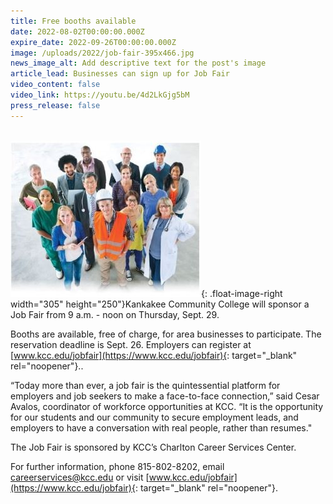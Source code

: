 ```yaml
---
title: Free booths available
date: 2022-08-02T00:00:00.000Z
expire_date: 2022-09-26T00:00:00.000Z
image: /uploads/2022/job-fair-395x466.jpg
news_image_alt: Add descriptive text for the post's image
article_lead: Businesses can sign up for Job Fair
video_content: false
video_link: https://youtu.be/4d2LkGjg5bM
press_release: false
---
```

<br>![](/uploads/2022/job-fair-250x305.jpg){: .float-image-right width="305" height="250"}Kankakee Community College will sponsor a Job Fair from 9 a.m. - noon on Thursday, Sept. 29.&nbsp;

Booths are available, free of charge, for area businesses to participate. The reservation deadline is Sept. 26. Employers can register at [www.kcc.edu/jobfair](https://www.kcc.edu/jobfair){: target="_blank" rel="noopener"}..

“Today more than ever, a job fair is the quintessential platform for employers and job seekers to make a face-to-face connection,” said Cesar Avalos, coordinator of workforce opportunities at KCC. “It is the opportunity for our students and our community to secure employment leads, and employers to have a conversation with real people, rather than resumes."

The Job Fair is sponsored by KCC’s Charlton Career Services Center.

For further information, phone 815-802-8202, email [careerservices@kcc.edu](mailto:careerservices@kcc.edu) or visit [www.kcc.edu/jobfair](https://www.kcc.edu/jobfair){: target="_blank" rel="noopener"}.